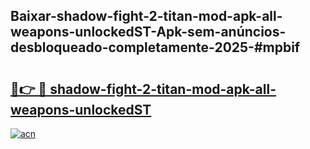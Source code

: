 ## Baixar-shadow-fight-2-titan-mod-apk-all-weapons-unlockedST-Apk-sem-anúncios-desbloqueado-completamente-2025-#mpbif

# <h2><a href="https://ainizakaria.my?title=shadow-fight-2-titan-mod-apk-all-weapons-unlockedST&ref=20M">🔗👉 🔴 shadow-fight-2-titan-mod-apk-all-weapons-unlockedST</a></h2>

[![acn](https://github.com/user-attachments/assets/0f9c940e-d8b0-45ae-aac7-cd30a18b3e1c)](https://ainizakaria.my?title=shadow-fight-2-titan-mod-apk-all-weapons-unlockedST&ref=20M)

